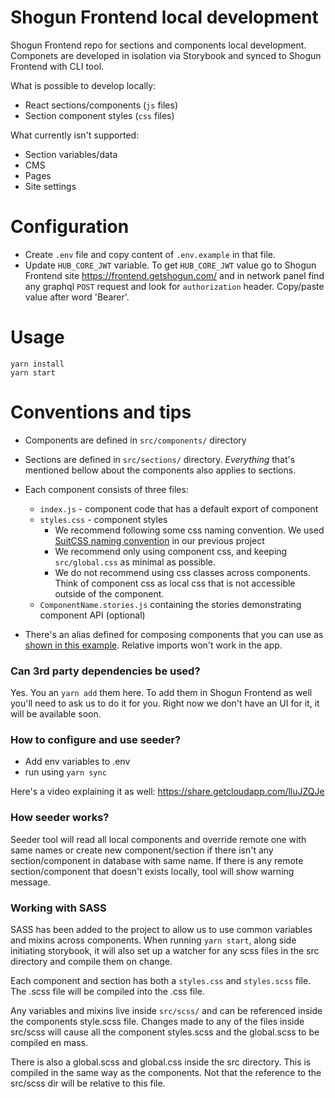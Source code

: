 # Shogun Frontend local development

Shogun Frontend repo for sections and components local development. Componets are developed in isolation via Storybook and synced to Shogun Frontend with CLI tool.

What is possible to develop locally:

- React sections/components (`js` files)
- Section component styles (`css` files)

What currently isn't supported:

- Section variables/data
- CMS
- Pages
- Site settings

# Configuration

- Create `.env` file and copy content of `.env.example` in that file.
- Update `HUB_CORE_JWT` variable. To get `HUB_CORE_JWT` value go to Shogun Frontend site https://frontend.getshogun.com/ and in network panel find any graphql `POST` request and look for `authorization` header. Copy/paste value after word 'Bearer'.

# Usage

```
yarn install
yarn start
```

# Conventions and tips

- Components are defined in `src/components/` directory
- Sections are defined in `src/sections/` directory. _Everything_ that's mentioned bellow about the components also applies to sections.

- Each component consists of three files:
  - `index.js` - component code that has a default export of component
  - `styles.css` - component styles
    - We recommend following some css naming convention. We used [SuitCSS naming convention](https://github.com/suitcss/suit/blob/master/doc/naming-conventions.md#components) in our previous project
    - We recommend only using component css, and keeping `src/global.css` as minimal as possible.
    - We do not recommend using css classes across components. Think of component css as local css that is not accessible outside of the component.
  - `ComponentName.stories.js` containing the stories demonstrating component API (optional)
- There's an alias defined for composing components that you can use as [shown in this example](./src/sections/Banner/index.js). Relative imports won't work in the app.

### Can 3rd party dependencies be used?

Yes. You an `yarn add` them here. To add them in Shogun Frontend as well you'll need to ask us to do it for you. Right now we don't have an UI for it, it will be available soon.

### How to configure and use seeder?

- Add env variables to .env
- run using `yarn sync`

Here's a video explaining it as well: https://share.getcloudapp.com/lluJZQJe

### How seeder works?

Seeder tool will read all local components and override remote one with same names or create new component/section if there isn't any section/component in database with same name.
If there is any remote section/component that doesn't exists locally, tool will show warning message.

### Working with SASS

SASS has been added to the project to allow us to use common variables and mixins across components. When running `yarn start`, along side initiating storybook, it will also set up a watcher for any scss files in the src directory and compile them on change.

Each component and section has both a `styles.css` and `styles.scss` file. The .scss file will be compiled into the .css file.

Any variables and mixins live inside `src/scss/` and can be referenced inside the components style.scss file. Changes made to any of the files inside src/scss will cause all the component styles.scss and the global.scss to be compiled en mass.

There is also a global.scss and global.css inside the src directory. This is compiled in the same way as the components. Not that the reference to the src/scss dir will be relative to this file.
